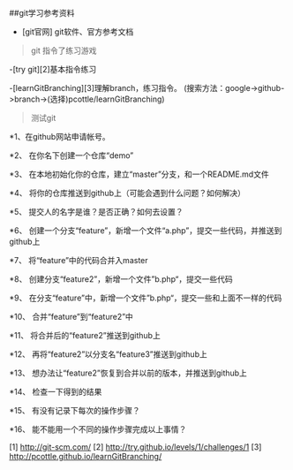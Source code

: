 ##git学习参考资料

* [git官网] git软件、官方参考文档

>git 指令了练习游戏

-[try git][2]基本指令练习

-[learnGitBranching][3]理解branch，练习指令。
(搜索方法：google->github->branch->(选择)pcottle/learnGitBranching)

>测试git 

*1、在github网站申请帐号。

*2、 在你名下创建一个仓库“demo”

*3、 在本地初始化你的仓库，建立“master”分支，和一个README.md文件

*4、 将你的仓库推送到github上（可能会遇到什么问题？如何解决）

*5、 提交人的名字是谁？是否正确？如何去设置？

*6、 创建一个分支“feature”，新增一个文件“a.php”，提交一些代码，并推送到github上

*7、 将“feature”中的代码合并入master

*8、 创建分支“feature2”，新增一个文件”b.php“，提交一些代码

*9、 在分支“feature”中，新增一个文件”b.php“，提交一些和上面不一样的代码

*10、 合并“feature”到“feature2”中

*11、 将合并后的“feature2”推送到github上

*12、 再将“feature2”以分支名“feature3”推送到github上

*13、 想办法让“feature2”恢复到合并以前的版本，并推送到github上

*14、 检查一下得到的结果

*15、 有没有记录下每次的操作步骤？

*16、 能不能用一个不同的操作步骤完成以上事情？





[1] http://git-scm.com/
[2] http://try.github.io/levels/1/challenges/1
[3] http://pcottle.github.io/learnGitBranching/
